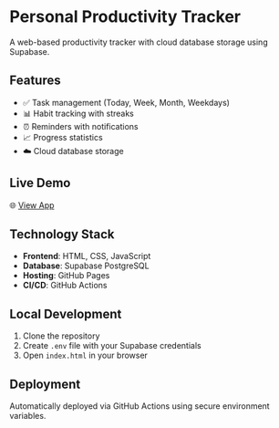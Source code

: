 # Personal Productivity Tracker

A web-based productivity tracker with cloud database storage using Supabase.

## Features
- ✅ Task management (Today, Week, Month, Weekdays)
- 📊 Habit tracking with streaks
- ⏰ Reminders with notifications
- 📈 Progress statistics
- ☁️ Cloud database storage

## Live Demo
🌐 [View App](https://darshan-rajashekar.github.io/productivity-tracker/)

## Technology Stack
- **Frontend**: HTML, CSS, JavaScript
- **Database**: Supabase PostgreSQL
- **Hosting**: GitHub Pages
- **CI/CD**: GitHub Actions

## Local Development
1. Clone the repository
2. Create `.env` file with your Supabase credentials
3. Open `index.html` in your browser

## Deployment
Automatically deployed via GitHub Actions using secure environment variables.
